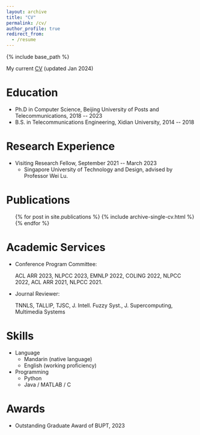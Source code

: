 ```yaml
---
layout: archive
title: "CV"
permalink: /cv/
author_profile: true
redirect_from:
  - /resume
---
```


{% include base_path %}

My current [CV](/files/CV_Jiale.pdf) (updated Jan 2024)

Education
======
* Ph.D in Computer Science, Beijing University of Posts and Telecommunications, 2018 -- 2023
* B.S. in Telecommunications Engineering, Xidian University, 2014 -- 2018


Research Experience
======
* Visiting Research Fellow, September 2021 -- March 2023
  * Singapore University of Technology and Design, advised by Professor Wei Lu.
  

Publications
======
  <ul>{% for post in site.publications %}
    {% include archive-single-cv.html %}
  {% endfor %}</ul>

  
Academic Services
======
* Conference Program Committee:
  
  ACL ARR 2023, NLPCC 2023, EMNLP 2022, COLING 2022, NLPCC 2022, ACL ARR 2021, NLPCC 2021.

* Journal Reviewer:
  
  TNNLS, TALLIP, TJSC, J. Intell. Fuzzy Syst., J. Supercomputing, Multimedia Systems
  
Skills
======
* Language
  * Mandarin (native language)
  * English (working proficiency)
* Programming
  * Python
  * Java / MATLAB / C

Awards
=====
* Outstanding Graduate Award of BUPT, 2023